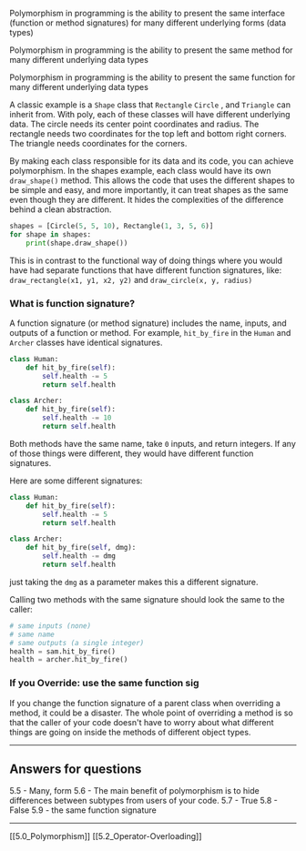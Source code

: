 Polymorphism in programming is the ability to present the same interface (function or method signatures) for many different underlying forms (data types)

Polymorphism in programming is the ability to present the same method for many different underlying data types

Polymorphism in programming is the ability to present the same function for many different underlying data types

A classic example is a `Shape` class that `Rectangle` `Circle` , and `Triangle` can inherit from. With poly, each of these classes will have different underlying data. 
The circle needs its center point coordinates and radius. The rectangle needs two coordinates for the top left and bottom right corners. The triangle needs coordinates for the corners. 

By making each class responsible for its data and its code,
you can achieve polymorphism. 
In the shapes example, each class would have its own `draw_shape()` method. 
This allows the code that uses the different shapes to be simple and easy, and more importantly, it can treat shapes as the same even though they are different. It hides the complexities of the difference behind a clean abstraction. 

``` python
shapes = [Circle(5, 5, 10), Rectangle(1, 3, 5, 6)]
for shape in shapes:
    print(shape.draw_shape())
```

This is in contrast to the functional way of doing things where you would have had separate functions that have different function signatures, like:
`draw_rectangle(x1, y1, x2, y2)` and `draw_circle(x, y, radius)`

### What is function signature?
A function signature (or method signature) includes the name, inputs, and outputs of a function or method. For example, `hit_by_fire` in the `Human` and `Archer` classes have identical signatures.

``` python
class Human:
    def hit_by_fire(self):
        self.health -= 5
        return self.health

class Archer:
    def hit_by_fire(self):
        self.health -= 10
        return self.health
```

Both methods have the same name, take `0` inputs, and return integers. 
If any of those things were different, they would have different function signatures.

Here are some different signatures:

``` python 
class Human:
    def hit_by_fire(self):
        self.health -= 5
        return self.health

class Archer:
    def hit_by_fire(self, dmg):
        self.health -= dmg
        return self.health
```

just taking the `dmg` as a parameter makes this a different signature. 


Calling two methods with the same signature should look the same to the caller:

``` python
# same inputs (none)
# same name
# same outputs (a single integer)
health = sam.hit_by_fire()
health = archer.hit_by_fire()
```

### If you Override: use the same function sig
If you change the function signature of a parent class when overriding a method, it could be a disaster. The whole point of overriding a method is so that the caller of your code doesn't have to worry about what different things are going on inside the methods of different object types.

---

## Answers for questions

5.5 - Many, form
5.6 - The main benefit of polymorphism is to hide differences between subtypes from users of your code.
5.7 - True
5.8 - False
5.9 - the same function signature

---
[[5.0_Polymorphism]]
[[5.2_Operator-Overloading]]